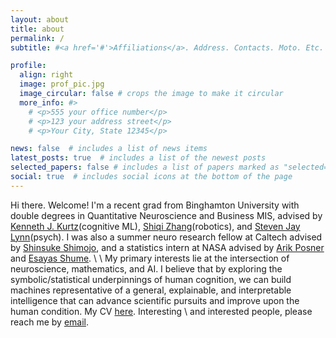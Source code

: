 ```yaml
---
layout: about
title: about
permalink: /
subtitle: #<a href='#'>Affiliations</a>. Address. Contacts. Moto. Etc.

profile:
  align: right
  image: prof_pic.jpg
  image_circular: false # crops the image to make it circular
  more_info: #>
    # <p>555 your office number</p>
    # <p>123 your address street</p>
    # <p>Your City, State 12345</p>

news: false  # includes a list of news items
latest_posts: true  # includes a list of the newest posts
selected_papers: false # includes a list of papers marked as "selected={true}"
social: true  # includes social icons at the bottom of the page
---
```


Hi there. Welcome! I'm a recent grad from Binghamton University with double degrees in Quantitative Neuroscience and Business MIS, advised by <a href = "https://www.binghamton.edu/psychology/people/profile.html?id=kkurtz">Kenneth J. Kurtz</a>(cognitive ML), <a href = "https://www.cs.binghamton.edu/~szhang/">Shiqi Zhang</a>(robotics), and <a href = "https://www.binghamton.edu/psychology/people/profile.html?id=slynn">Steven Jay Lynn</a>(psych). I was also a summer neuro research fellow at Caltech advised by <a href = "https://neuroscience.caltech.edu/people/shinsuke-shin-shimojo">Shinsuke Shimojo</a>, and a statistics intern at NASA advised by <a href = "https://science.nasa.gov/people/dr-arik-posner/">Arik Posner</a> and <a href = "https://www.linkedin.com/in/esayas-shume-0ba15020//">Esayas Shume</a>. 
\\
\\
My primary interests lie at the intersection of neuroscience, mathematics, and AI. I believe that by exploring the symbolic/statistical underpinnings of human cognition, we can build machines representative of a general, explainable, and interpretable intelligence that can advance scientific pursuits and improve upon the human condition. My CV [here](assets/ZouCV.pdf). Interesting 
\\
and interested people, please reach me by <a href="mailto:chelseazoubz@gmail.com">email</a>.

<br>


